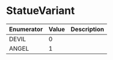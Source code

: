 # StatueVariant

| Enumerator | Value | Description |
| - | - | - |
| DEVIL | 0 |  |
| ANGEL | 1 |  |
